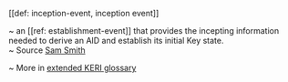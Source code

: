 [[def: inception-event, inception event]]

~ an [[ref: establishment-event]] that provides the incepting information needed to derive an AID and establish its initial Key state.  
~ Source [Sam Smith](https://github.com/WebOfTrust/ietf-keri/blob/main/draft-ssmith-keri.md#basic-terminology)

~ More in <a href="https://weboftrust.github.io/WOT-terms/docs/glossary/inception-event">extended KERI glossary</a>
